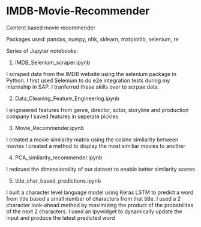 # IMDB-Movie-Recommender
Content based movie recommender

Packages used: pandas, numpy, nltk, sklearn, matplotlib, selenium, re

Series of Jupyter notebooks:

1. IMDB_Selenium_scraper.ipynb

  I scraped data from the IMDB website using the selenium package in Python. 
  I first used Selenium to do e2e integration tests during my internship in SAP.
  I tranferred these skills over to scrpae data.
  
2. Data_Cleaning_Feature_Engineering.ipynb

  I engineered features from genre, director, actor, storyline and production company
  I saved features in seperate pickles
  
3. Movie_Recommender.ipynb

  I created a movie similarity matrix using the cosine similarity between movies
  I created a method to display the most similiar movies to another

4. PCA_similarity_recommender.ipynb

  I redcued the dimensionality of our dataset to enable better similarity scores

5. title_char_based_predictions.ipynb

  I built a character level language model using Keras LSTM to predict a word from title based a small number of characters         from that title. 
  I used a 2 character look-ahead method by maximizing the product of the probabilites of the next 2 characters.
  I used an ipywidget to dynamically update the input and produce the latest predicted word
